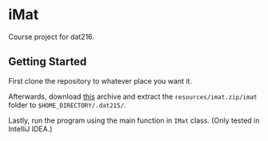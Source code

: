 # iMat
Course project for dat216.

## Getting Started
First clone the repository to whatever place you want it.

Afterwards, download [this](https://chalmers.instructure.com/courses/18191/files/2046735/download?wrap=1) archive 
and extract the ``resources/imat.zip/imat`` folder to ``$HOME_DIRECTORY/.dat215/``.

Lastly, run the program using the main function in ``IMat`` class. (Only tested in IntelliJ IDEA.)
